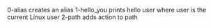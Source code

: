 0-alias
	creates an alias
1-hello_you
	prints hello user where user is the current Linux user
2-path
	adds action to path
